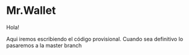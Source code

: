 # Mr.Wallet

Hola!

Aqui iremos escribiendo el código provisional. Cuando sea definitivo lo pasaremos a la master branch
